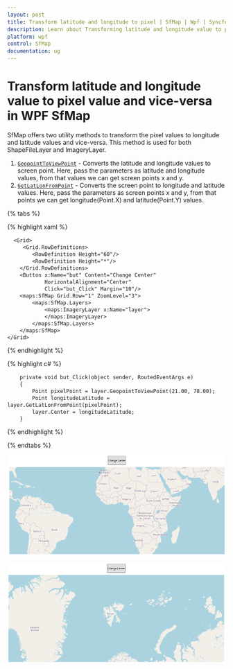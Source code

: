 ```yaml
---
layout: post
title: Transform latitude and longitude to pixel | SfMap | Wpf | Syncfusion
description: Learn about Transforming latitude and longitude value to pixel value and vice-versa in Syncfusion WPF SfMap control,it's element and more. 
platform: wpf
control: SfMap
documentation: ug
---
```


# Transform latitude and longitude value to pixel value and vice-versa in WPF SfMap

SfMap offers two utility methods to transform the pixel values to longitude and latitude values and vice-versa. This method is used for both ShapeFileLayer and ImageryLayer.

1. [`GeopointToViewPoint`](https://help.syncfusion.com/cr/wpf/Syncfusion.UI.Xaml.Maps.MapLayer.html#Syncfusion_UI_Xaml_Maps_MapLayer_GeopointToViewPoint_System_Double_System_Double_) - Converts the latitude and longitude values to screen point. Here, pass the parameters as latitude and longitude values, from that values we can get screen points x and y.
2. [`GetLatLonFromPoint`](https://help.syncfusion.com/cr/wpf/Syncfusion.UI.Xaml.Maps.MapLayer.html#Syncfusion_UI_Xaml_Maps_MapLayer_GetLatLonFromPoint_System_Windows_Point_) - Converts the screen point to longitude and latitude values. Here, pass the parameters as screen points x and y, from that points we can get longitude(Point.X) and latitude(Point.Y) values.

{% tabs %}

{% highlight xaml %}

      <Grid>
         <Grid.RowDefinitions>
            <RowDefinition Height="60"/>
            <RowDefinition Height="*"/>
        </Grid.RowDefinitions>
        <Button x:Name="but" Content="Change Center"
                HorizontalAlignment="Center"
                Click="but_Click" Margin="10"/>
        <maps:SfMap Grid.Row="1" ZoomLevel="3">
            <maps:SfMap.Layers>
                <maps:ImageryLayer x:Name="layer">
                </maps:ImageryLayer>
            </maps:SfMap.Layers>
        </maps:SfMap>
    </Grid>

{% endhighlight %}

{% highlight c# %}

        private void but_Click(object sender, RoutedEventArgs e)
        {
            Point pixelPoint = layer.GeopointToViewPoint(21.00, 78.00);
            Point longitudeLatitude = layer.GetLatLonFromPoint(pixelPoint);
            layer.Center = longitudeLatitude;
        }

{% endhighlight %}

{% endtabs %}

![WPF SfMap change center point before](Transform_latitude_and_longitude_value_to_pixel_images/Change_Center_Point_Before.png)

![WPF SfMap change center point after](Transform_latitude_and_longitude_value_to_pixel_images/Change_Center_Point_After.png)